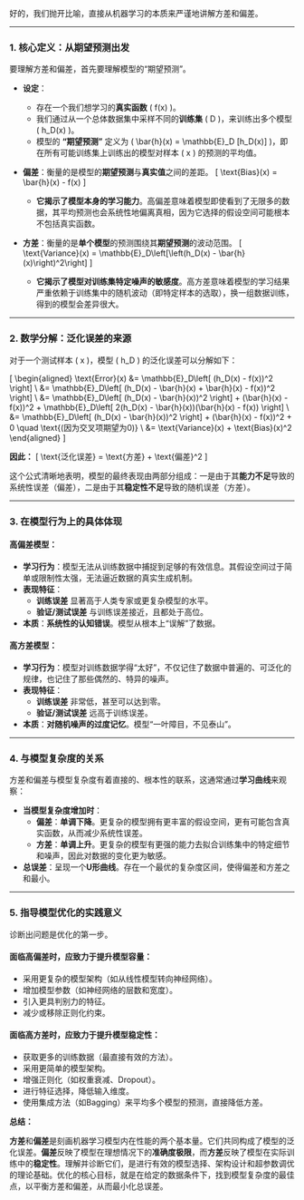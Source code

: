 好的，我们抛开比喻，直接从机器学习的本质来严谨地讲解方差和偏差。

---

### 1. 核心定义：从期望预测出发

要理解方差和偏差，首先要理解模型的“期望预测”。

- **设定**：
    - 存在一个我们想学习的**真实函数** \( f(x) \)。
    - 我们通过从一个总体数据集中采样不同的**训练集** \( D \)，来训练出多个模型 \( h_D(x) \)。
    - 模型的 **“期望预测”** 定义为 \( \bar{h}(x) = \mathbb{E}_D [h_D(x)] \)，即在所有可能训练集上训练出的模型对样本 \( x \) 的预测的平均值。

- **偏差**：衡量的是模型的**期望预测**与**真实值**之间的差距。
  \[
  \text{Bias}(x) = \bar{h}(x) - f(x)
  \]
  - **它揭示了模型本身的学习能力**。高偏差意味着模型即使看到了无限多的数据，其平均预测也会系统性地偏离真相，因为它选择的假设空间可能根本不包括真实函数。

- **方差**：衡量的是**单个模型**的预测围绕其**期望预测**的波动范围。
  \[
  \text{Variance}(x) = \mathbb{E}_D\left[\left(h_D(x) - \bar{h}(x)\right)^2\right]
  \]
  - **它揭示了模型对训练集特定噪声的敏感度**。高方差意味着模型的学习结果严重依赖于训练集中的随机波动（即特定样本的选取），换一组数据训练，得到的模型会差异很大。

---

### 2. 数学分解：泛化误差的来源

对于一个测试样本 \( x \)，模型 \( h_D \) 的泛化误差可以分解如下：

\[
\begin{aligned}
\text{Error}(x) &= \mathbb{E}_D\left[ (h_D(x) - f(x))^2 \right] \\
&= \mathbb{E}_D\left[ (h_D(x) - \bar{h}(x) + \bar{h}(x) - f(x))^2 \right] \\
&= \mathbb{E}_D\left[ (h_D(x) - \bar{h}(x))^2 \right] + (\bar{h}(x) - f(x))^2 + \mathbb{E}_D\left[ 2(h_D(x) - \bar{h}(x))(\bar{h}(x) - f(x)) \right] \\
&= \mathbb{E}_D\left[ (h_D(x) - \bar{h}(x))^2 \right] + (\bar{h}(x) - f(x))^2 + 0 \quad \text{(因为交叉项期望为0)} \\
&= \text{Variance}(x) + \text{Bias}(x)^2
\end{aligned}
\]

**因此：**
\[
\text{泛化误差} = \text{方差} + \text{偏差}^2
\]

这个公式清晰地表明，模型的最终表现由两部分组成：一是由于其**能力不足**导致的系统性误差（偏差），二是由于其**稳定性不足**导致的随机误差（方差）。

---

### 3. 在模型行为上的具体体现

#### **高偏差模型：**
- **学习行为**：模型无法从训练数据中捕捉到足够的有效信息。其假设空间过于简单或限制性太强，无法逼近数据的真实生成机制。
- **表现特征**：
    - **训练误差** 显著高于人类专家或更复杂模型的水平。
    - **验证/测试误差** 与训练误差接近，且都处于高位。
- **本质**：**系统性的认知错误**。模型从根本上“误解”了数据。

#### **高方差模型：**
- **学习行为**：模型对训练数据学得“太好”，不仅记住了数据中普遍的、可泛化的规律，也记住了那些偶然的、特异的噪声。
- **表现特征**：
    - **训练误差** 非常低，甚至可以达到零。
    - **验证/测试误差** 远高于训练误差。
- **本质**：**对随机噪声的过度记忆**。模型“一叶障目，不见泰山”。

---

### 4. 与模型复杂度的关系

方差和偏差与模型复杂度有着直接的、根本性的联系，这通常通过**学习曲线**来观察：



- **当模型复杂度增加时**：
    - **偏差**：**单调下降**。更复杂的模型拥有更丰富的假设空间，更有可能包含真实函数，从而减少系统性误差。
    - **方差**：**单调上升**。更复杂的模型有更强的能力去拟合训练集中的特定细节和噪声，因此对数据的变化更为敏感。
- **总误差**：呈现一个**U形曲线**。存在一个最优的复杂度区间，使得偏差和方差之和最小。

---

### 5. 指导模型优化的实践意义

诊断出问题是优化的第一步。

#### **面临高偏差时，应致力于提升模型容量：**
- 采用更复杂的模型架构（如从线性模型转向神经网络）。
- 增加模型参数（如神经网络的层数和宽度）。
- 引入更具判别力的特征。
- 减少或移除正则化约束。

#### **面临高方差时，应致力于提升模型稳定性：**
- 获取更多的训练数据（最直接有效的方法）。
- 采用更简单的模型架构。
- 增强正则化（如权重衰减、Dropout）。
- 进行特征选择，降低输入维度。
- 使用集成方法（如Bagging）来平均多个模型的预测，直接降低方差。

**总结：**

**方差**和**偏差**是刻画机器学习模型内在性能的两个基本量。它们共同构成了模型的泛化误差。**偏差**反映了模型在理想情况下的**准确度极限**，而**方差**反映了模型在实际训练中的**稳定性**。理解并诊断它们，是进行有效的模型选择、架构设计和超参数调优的理论基础。优化的核心目标，就是在给定的数据条件下，找到模型复杂度的最佳点，以平衡方差和偏差，从而最小化总误差。